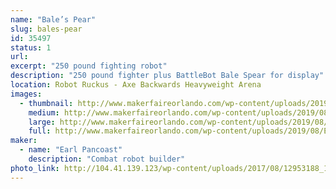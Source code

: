 ```yaml
---
name: "Bale’s Pear"
slug: bales-pear
id: 35497
status: 1
url: 
excerpt: "250 pound fighting robot"
description: "250 pound fighter plus BattleBot Bale Spear for display"
location: Robot Ruckus - Axe Backwards Heavyweight Arena
images:
  - thumbnail: http://www.makerfaireorlando.com/wp-content/uploads/2019/08/E7FC9047-4620-4AA1-AE8D-DDEA5DA50AD4.jpeg
    medium: http://www.makerfaireorlando.com/wp-content/uploads/2019/08/E7FC9047-4620-4AA1-AE8D-DDEA5DA50AD4.jpeg
    large: http://www.makerfaireorlando.com/wp-content/uploads/2019/08/E7FC9047-4620-4AA1-AE8D-DDEA5DA50AD4.jpeg
    full: http://www.makerfaireorlando.com/wp-content/uploads/2019/08/E7FC9047-4620-4AA1-AE8D-DDEA5DA50AD4.jpeg
maker:
  - name: "Earl Pancoast"
    description: "Combat robot builder"
photo_link: http://104.41.139.123/wp-content/uploads/2017/08/12953188_1167146003309214_1268559014_o-1024x768.jpg
---
```

